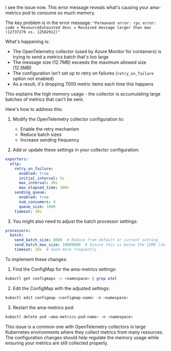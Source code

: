 I see the issue now. This error message reveals what's causing your ama-metrics pod to consume so much memory.

The key problem is in the error message: `"Permanent error: rpc error: code = ResourceExhausted desc = Received message larger than max (12737279 vs. 12582912)"`

What's happening is:
- The OpenTelemetry collector (used by Azure Monitor for containers) is trying to send a metrics batch that's too large
- The message size (12.7MB) exceeds the maximum allowed size (12.5MB)
- The configuration isn't set up to retry on failures (`retry_on_failure` option not enabled)
- As a result, it's dropping 7000 metric items each time this happens

This explains the high memory usage - the collector is accumulating large batches of metrics that can't be sent.

Here's how to address this:

1. Modify the OpenTelemetry collector configuration to:
   - Enable the retry mechanism
   - Reduce batch sizes
   - Increase sending frequency

2. Add or update these settings in your collector configuration:
```yaml
exporters:
  otlp:
    retry_on_failure:
      enabled: true
      initial_interval: 5s
      max_interval: 30s
      max_elapsed_time: 300s
    sending_queue:
      enabled: true
      num_consumers: 4
      queue_size: 1000
    timeout: 30s
```

3. You might also need to adjust the batch processor settings:
```yaml
processors:
  batch:
    send_batch_size: 8000  # Reduce from default or current setting
    send_batch_max_size: 10000000  # Ensure this is below the 12MB limit
    timeout: 10s  # Send more frequently
```

To implement these changes:

1. Find the ConfigMap for the ama-metrics settings:
```bash
kubectl get configmaps -n <namespace> | grep otel
```

2. Edit the ConfigMap with the adjusted settings:
```bash
kubectl edit configmap <configmap-name> -n <namespace>
```

3. Restart the ama-metrics pod:
```bash
kubectl delete pod <ama-metrics-pod-name> -n <namespace>
```

This issue is a common one with OpenTelemetry collectors in large Kubernetes environments where they collect metrics from many resources. The configuration changes should help regulate the memory usage while ensuring your metrics are still collected properly.